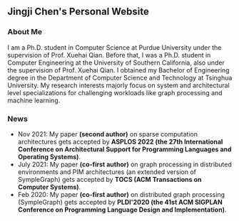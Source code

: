## Jingji Chen's Personal Website

### About Me

I am a Ph.D. student in Computer Science at Purdue University under the supervision of Prof. Xuehai Qian. Before that, I was a Ph.D. student in Computer Engineering at the University of Southern California, also under the supervision of Prof. Xuehai Qian. I obtained my Bachelor of Engineering degree in the Department of Computer Science and Technology at Tsinghua University. My research interests majorly focus on system and architectural level specializations for challenging workloads like graph processing and machine learning. 

### News 

* Nov 2021: My paper **(second author)** on sparse computation architectures gets accepted by **ASPLOS 2022 (the 27th International Conference on Architectural Support for Programming Languages and Operating Systems)**.
* July 2021: My paper **(co-first author)** on graph processing in distributed environments and PIM architectures (an extended version of SympleGraph) gets accepted by **TOCS (ACM Transactions on Computer Systems)**.
* Feb 2020: My paper **(co-first author)** on distributed graph processing (SympleGraph) gets accepted by **PLDI'2020 (the 41st ACM SIGPLAN Conference on Programming Language Design and Implementation)**.
